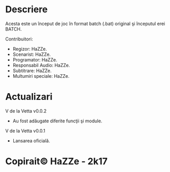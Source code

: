 # Descriere
Acesta este un început de joc în format batch (.bat) original şi începutul erei BATCH.

Contribuitori:
- Regizor: HaZZe.
- Scenarist: HaZZe.
- Programator: HaZZe.
- Responsabil Audio: HaZZe.
- Subtitrare: HaZZe.
- Multumiri speciale: HaZZe.
# Actualizari
V de la Vetta v0.0.2
- Au fost adăugate diferite funcţii şi module.

V de la Vetta v0.0.1
- Lansarea oficială.


# Copirait© HaZZe - 2k17
